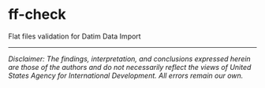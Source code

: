 # ff-check
Flat files validation for Datim Data Import

---

*Disclaimer: The findings, interpretation, and conclusions expressed herein are those of the authors and do not necessarily reflect the views of United States Agency for International Development. All errors remain our own.*
